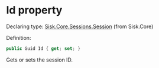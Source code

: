 <!--

Copyrights 2023 Sisk Framework - CypherPotato
Published under MIT license

!!! DO NOT EDIT THIS FILE !!!
This file was generated by a tool in the Sisk package. To edit the information in this documentation,
edit the XML documentation present in the Sisk source code.

-->


# Id property

Declaring type: [Sisk.Core.Sessions.Session](/read?q=/contents/spec/Sisk.Core.Sessions.Session.md) (from Sisk.Core)


Definition:

```cs
public Guid Id { get; set; }
```

Gets or sets the session ID.

